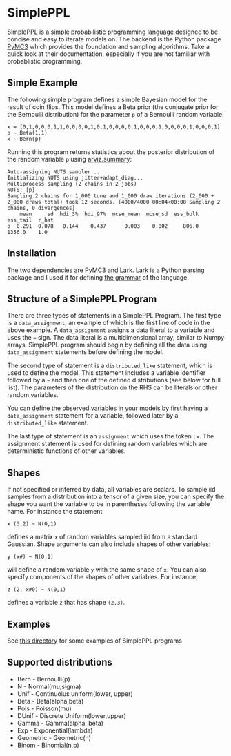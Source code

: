 # SimplePPL

SimplePPL is a simple probabilistic programming language designed to be
concise and easy to iterate models on. The backend is the Python package
[PyMC3](https://docs.pymc.io/) which provides the foundation and sampling algorithms.
Take a quick look at their documentation, especially if you are not familiar with
probablistic programming.

## Simple Example
The following simple program defines a simple Bayesian model
for the result of coin flips. This model defines a Beta prior (the conjugate prior for
the Bernoulli distribution) for the parameter `p`
of a Bernoulli random variable.
```
x = [0,1,0,0,0,1,1,0,0,0,0,1,0,1,0,0,0,0,1,0,0,0,1,0,0,0,0,1,0,0,0,1]
p ~ Beta(1,1)
x ~ Bern(p)
```

Running this program returns statistics about the posterior distribution of the random variable `p`
using [arviz.summary](https://arviz-devs.github.io/arviz/api/generated/arviz.summary.html):
```
Auto-assigning NUTS sampler...
Initializing NUTS using jitter+adapt_diag...
Multiprocess sampling (2 chains in 2 jobs)
NUTS: [p]
Sampling 2 chains for 1_000 tune and 1_000 draw iterations (2_000 + 2_000 draws total) took 12 seconds. [4000/4000 00:04<00:00 Sampling 2 chains, 0 divergences]
    mean     sd  hdi_3%  hdi_97%  mcse_mean  mcse_sd  ess_bulk  ess_tail  r_hat
p  0.291  0.078   0.144    0.437      0.003    0.002     806.0    1356.0    1.0
```

## Installation

The two dependencies are [PyMC3](https://docs.pymc.io/) and [Lark](https://github.com/lark-parser/lark).
Lark is a Python parsing package and I used it for defining [the grammar](./grammar.lark) 
of the language.

## Structure of a SimplePPL Program

There are three types of statements in a SimplePPL Program. The first
type is a `data_assignment`, an example of which is the first line of code 
in the above example. A `data_assignment` assigns a data literal
to a variable and uses the `=` sign. The data literal is a multidimensional array, similar to Numpy arrays. SimplePPL program should begin by defining all the data using `data_assignment` statements
before defining the model.

The second type of statement is a `distributed_like` statement, which is used
to define the model. This statement includes a variable identifier followed
by a `~` and then one of the defined distributions (see below for full list).
The parameters of the distribution on the RHS can be literals or other random variables.

You can define the observed variables in your models by first having a `data_assignment` statement
for a variable, followed later by a `distributed_like` statement.

The last type of statement is an `assignment` which uses the token `:=`. 
The assignment statement is used for defining random variables which are
deterministic functions of other variables.


## Shapes

If not specified or inferred by data, all variables are scalars. To sample iid samples
from a distribution into a tensor of a given size, you can specify the shape
you want the variable to be in parentheses following the variable name. For instance the statement
```
x (3,2) ~ N(0,1)
```
defines a matrix `x` of random variables sampled iid from a standard Gaussian.
Shape arguments can also include shapes of other variables:
```
y (x#) ~ N(0,1)
```
will define a random variable `y` with the same shape of `x`. You can also specify 
components of the shapes of other variables. For instance,
```
z (2, x#0) ~ N(0,1)
```
defines a variable `z` that has shape `(2,3)`.

## Examples

See [this directory](./examples) for some examples of SimplePPL programs

## Supported distributions
* Bern - Bernoulli(p)
* N - Normal(mu,sigma)
* Unif - Continuoius uniform(lower, upper)
* Beta - Beta(alpha,beta)
* Pois - Poisson(mu)
* DUnif - Discrete Uniform(lower,upper)
* Gamma - Gamma(alpha, beta)
* Exp - Exponential(lambda)
* Geometric - Geometric(n)
* Binom - Binomial(n,p)
